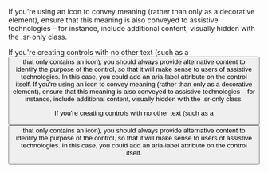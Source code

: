 If you're using an icon to convey meaning (rather than only as a decorative element), ensure that this meaning is also conveyed to assistive technologies – for instance, include additional content, visually hidden with the .sr-only class.

If you're creating controls with no other text (such as a <button> that only contains an icon), you should always provide alternative content to identify the purpose of the control, so that it will make sense to users of assistive technologies. In this case, you could add an aria-label attribute on the control itself.
If you're using an icon to convey meaning (rather than only as a decorative element), ensure that this meaning is also conveyed to assistive technologies – for instance, include additional content, visually hidden with the .sr-only class.

If you're creating controls with no other text (such as a <button> that only contains an icon), you should always provide alternative content to identify the purpose of the control, so that it will make sense to users of assistive technologies. In this case, you could add an aria-label attribute on the control itself.
